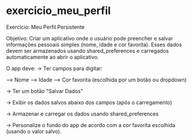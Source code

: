 # exercicio_meu_perfil

Exercício: Meu Perfil Persistente

Objetivo:
 Criar um aplicativo onde o usuário pode preencher e salvar informações pessoais simples (nome, idade e cor favorita). Esses dados devem ser armazenados usando shared_preferences e carregados automaticamente ao abrir o aplicativo.

O app deve:
-> Ter campos para digitar:
	
   --> Nome
   --> Idade
   --> Cor favorita (escolhida por um botão ou dropdown)


-> Ter um botão "Salvar Dados"

-> Exibir os dados salvos abaixo dos campos (após o carregamento)

-> Armazenar e carregar os dados usando shared_preferences

-> Personalize o fundo do app de acordo com a cor favorita escolhida (usando o valor salvo).

